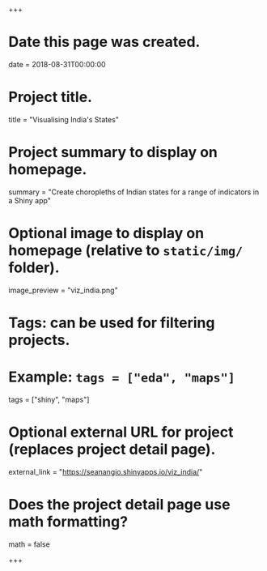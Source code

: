 +++
# Date this page was created.
date = 2018-08-31T00:00:00

# Project title.
title = "Visualising India's States"

# Project summary to display on homepage.
summary = "Create choropleths of Indian states for a range of indicators in a Shiny app"

# Optional image to display on homepage (relative to `static/img/` folder).
image_preview = "viz_india.png"

# Tags: can be used for filtering projects.
# Example: `tags = ["eda", "maps"]`
tags = ["shiny", "maps"]

# Optional external URL for project (replaces project detail page).
external_link = "https://seanangio.shinyapps.io/viz_india/"

# Does the project detail page use math formatting?
math = false

+++

